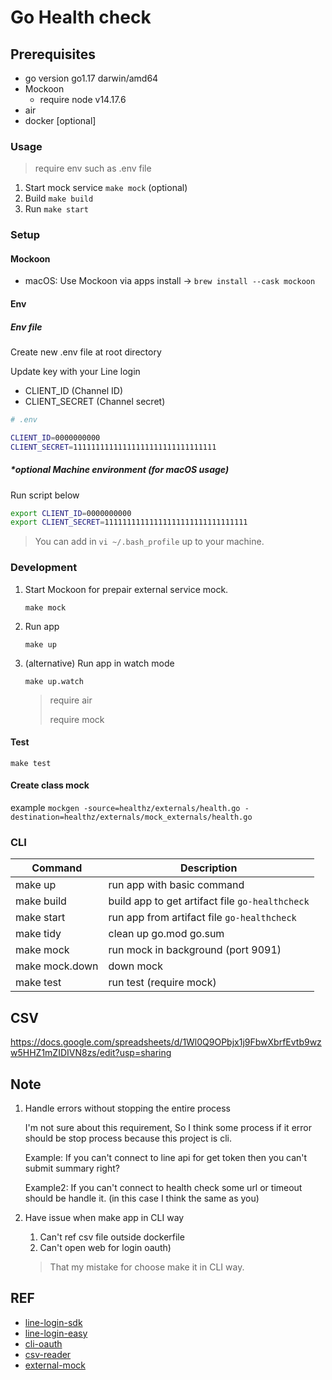 # Go Health check

## Prerequisites

- go version go1.17 darwin/amd64
- Mockoon
  - require node v14.17.6
- air
- docker [optional]

### Usage

> require env such as .env file

1. Start mock service `make mock` (optional)
2. Build `make build`
3. Run `make start`

### Setup

#### Mockoon

- macOS: Use Mockoon via apps install -> `brew install --cask mockoon`

#### Env

##### Env file

Create new .env file at root directory

Update key with your Line login

- CLIENT_ID (Channel ID)
- CLIENT_SECRET (Channel secret)

```bash
# .env

CLIENT_ID=0000000000
CLIENT_SECRET=11111111111111111111111111111111
```

##### *optional Machine environment (for macOS usage)

Run script below

```sh
export CLIENT_ID=0000000000
export CLIENT_SECRET=11111111111111111111111111111111
```

> You can add in `vi ~/.bash_profile` up to your machine.

### Development

1. Start Mockoon for prepair external service mock.

    `make mock`

2. Run app

    `make up`

3. (alternative) Run app in watch mode

    `make up.watch`

    > require air
    >
    > require mock

#### Test

`make test`

#### Create class mock

example `mockgen -source=healthz/externals/health.go -destination=healthz/externals/mock_externals/health.go`

### CLI

| Command        | Description                                     |
| -------------- | ----------------------------------------------- |
| make up        | run app with basic command                      |
| make build     | build app to get artifact file `go-healthcheck` |
| make start     | run app from artifact file `go-healthcheck`     |
| make tidy      | clean up go.mod go.sum                          |
| make mock      | run mock in background (port 9091)              |
| make mock.down | down mock                                       |
| make test      | run test (require mock)                         |

## CSV

https://docs.google.com/spreadsheets/d/1Wl0Q9OPbjx1j9FbwXbrfEvtb9wzw5HHZ1mZIDIVN8zs/edit?usp=sharing

## Note

1. Handle errors without stopping the entire process

    I'm not sure about this requirement, So I think some process if it error should be stop process because this project is cli.

    Example: If you can't connect to line api for get token then you can't submit summary right?

    Example2: If you can't connect to health check some url or timeout should be handle it. (in this case I think the same as you)

2. Have issue when make app in CLI way
   1. Can't ref csv file outside dockerfile
   2. Can't open web for login oauth)

    > That my mistake for choose make it in CLI way.

## REF

- [line-login-sdk](https://www.youtube.com/watch?v=dimWmt2RHiU)
- [line-login-easy](https://jaedsada.me/blogs/blog/line-oauth)
- [cli-oauth](https://gist.github.com/marians/3b55318106df0e4e648158f1ffb43d38)
- [csv-reader](https://golang.cafe/blog/golang-read-file-example.html)
- [external-mock](https://wawand.co/blog/posts/how-to-mock-an-external-service-for-test-in-go-73251a7a/)
